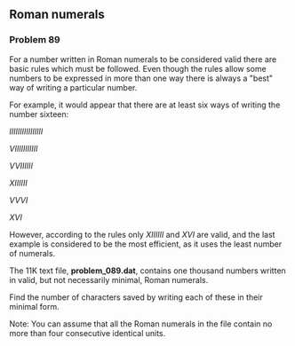 ﻿## Roman numerals
### Problem 89

For a number written in Roman numerals to be considered valid there are basic rules which must be followed. Even though the rules allow some numbers to be expressed in more than one way there is always a "best" way of writing a particular number.

For example, it would appear that there are at least six ways of writing the number sixteen:

$IIIIIIIIIIIIIIII$

$VIIIIIIIIIII$

$VVIIIIII$

$XIIIIII$

$VVVI$

$XVI$

However, according to the rules only $XIIIIII$ and $XVI$ are valid, and the last example is considered to be the most efficient, as it uses the least number of numerals.

The 11K text file, **problem_089.dat**, contains one thousand numbers written in valid, but not necessarily minimal, Roman numerals.

Find the number of characters saved by writing each of these in their minimal form.

Note: You can assume that all the Roman numerals in the file contain no more than four consecutive identical units.
